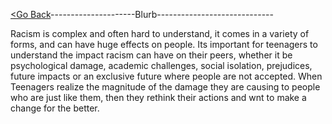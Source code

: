 [<Go Back](README.md)---------------------Blurb-----------------------------

Racism is complex and often hard to understand, it comes in a variety of forms, and can have huge effects on people. Its important for teenagers to understand the impact racism can have on their peers, whether it be psychological damage, academic challenges, social isolation, prejudices, future impacts or an exclusive future where people are not accepted. When Teenagers realize the magnitude of the damage they are causing to people who are just like them, then they rethink their actions and wnt to make a change for the better.    